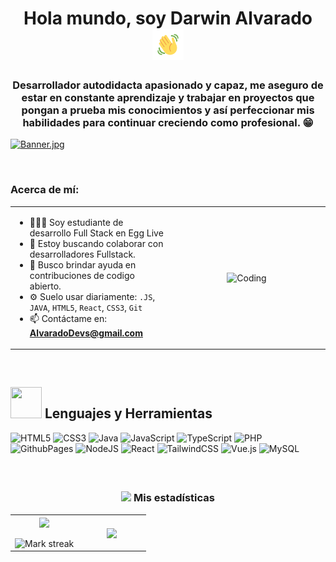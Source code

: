 <h1 align="center">Hola mundo, soy Darwin Alvarado<img src="https://raw.githubusercontent.com/ashu-guo/ashu-guo/main/assets/wave.gif" width="50px" height="50px"></img></h1>
<h3 align="center">Desarrollador autodidacta apasionado y capaz, me aseguro de estar en constante aprendizaje y trabajar en proyectos que pongan a prueba mis conocimientos y así perfeccionar mis habilidades para continuar creciendo como profesional. 😁 </h3>

[![Banner.jpg](https://i.postimg.cc/pr7JB0r8/Banner.jpg)](https://postimg.cc/QKQ78Jpx)

<br/>

<h3 align="left">Acerca de mí:</h3>

<table align="center">
<tr border="none">
<td width="50%" align="left">

- 👨🏽‍💻 Soy estudiante de desarrollo Full Stack en Egg Live
- 👯 Estoy buscando colaborar con desarrolladores Fullstack.
- 🤔 Busco brindar ayuda en contribuciones de codigo abierto.
- ⚙️ Suelo usar diariamente: `.JS`, `JAVA`, `HTML5`, `React`, `CSS3`, `Git`
- 📫 Contáctame en: **AlvaradoDevs@gmail.com** 

</td>
<td width="50%" align="center">
  <img align="center" alt="Coding" width="450" src="https://repository-images.githubusercontent.com/588181932/e36ec678-7984-4cdd-8e4c-a3932772ff8e">
</td>
</tr>
</table>


<p align="left">
</p>

<br/>

## <img src="https://media.giphy.com/media/M4NykXxUE0HAcK7UJ6/giphy.gif" width="50px" height="50px"></img> Lenguajes y Herramientas
![HTML5](https://img.shields.io/badge/html5-%23E34F26.svg?style=for-the-badge&logo=html5&logoColor=white) ![CSS3](https://img.shields.io/badge/css3-%231572B6.svg?style=for-the-badge&logo=css3&logoColor=white) ![Java](https://img.shields.io/badge/java-%23ED8B00.svg?style=for-the-badge&logo=openjdk&logoColor=white) ![JavaScript](https://img.shields.io/badge/javascript-%23323330.svg?style=for-the-badge&logo=javascript&logoColor=%23F7DF1E) ![TypeScript](https://img.shields.io/badge/typescript-%23007ACC.svg?style=for-the-badge&logo=typescript&logoColor=white) ![PHP](https://img.shields.io/badge/php-%23777BB4.svg?style=for-the-badge&logo=php&logoColor=white) ![GithubPages](https://img.shields.io/badge/github%20pages-121013?style=for-the-badge&logo=github&logoColor=white) ![NodeJS](https://img.shields.io/badge/node.js-6DA55F?style=for-the-badge&logo=node.js&logoColor=white) ![React](https://img.shields.io/badge/react-%2320232a.svg?style=for-the-badge&logo=react&logoColor=%2361DAFB) ![TailwindCSS](https://img.shields.io/badge/tailwindcss-%2338B2AC.svg?style=for-the-badge&logo=tailwind-css&logoColor=white) ![Vue.js](https://img.shields.io/badge/vue.js-%2335495e.svg?style=for-the-badge&logo=vuedotjs&logoColor=%234FC08D) ![MySQL](https://img.shields.io/badge/mysql-4479A1.svg?style=for-the-badge&logo=mysql&logoColor=white)

<br/>

## 
<h3 align="center"><img src = "https://i.pinimg.com/originals/65/c4/f4/65c4f452571be1261e9c623f7da488ac.gif" width = 35px> Mis estadísticas</h3>
<p align="center">
<table align="center">
<tr border="none">
<td width="50%" align="center">
  
  <img  align="center"  src="https://github-readme-stats.vercel.app/api?username=AlvaradoDevs&theme=dark&show_icons=true&count_private=true" />
  <br></br>
  <img  title="🔥 Get streak stats for your profile at git.io/streak-stats" alt="Mark streak" src="https://github-readme-streak-stats.herokuapp.com/?user=AlvaradoDevs&theme=dark&hide_border=false" /> 
</td>
<td width="50%" align="center">

  <img  align="center"  src="https://github-readme-stats.anuraghazra1.vercel.app/api/top-langs/?username=AlvaradoDevs&theme=dark&hide_border=false&no-bg=true&no-frame=true&langs_count=10"/>
  
  </td>
</tr>
</table>


